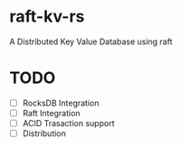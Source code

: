 # raft-kv-rs
A Distributed Key Value Database using raft

# TODO
- [ ] RocksDB Integration
- [ ] Raft Integration
- [ ] ACID Trasaction support
- [ ] Distribution
